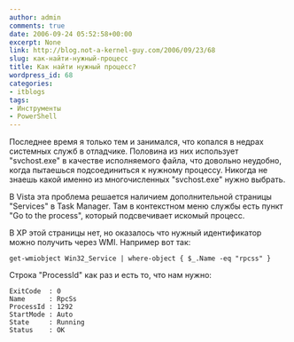 ```yaml
---
author: admin
comments: true
date: 2006-09-24 05:52:58+00:00
excerpt: None
link: http://blog.not-a-kernel-guy.com/2006/09/23/68
slug: как-найти-нужный-процесс
title: Как найти нужный процесс?
wordpress_id: 68
categories:
- itblogs
tags:
- Инструменты
- PowerShell
---
```


Последнее время я только тем и занимался, что копался в недрах системных служб в отладчике. Половина из них использует "svchost.exe" в качестве исполняемого файла, что довольно неудобно, когда пытаешься подсоединиться к нужному процессу. Никогда не знаешь какой именно из многочисленных "svchost.exe" нужно выбрать.

В Vista эта проблема решается наличием дополнительной страницы "Services" в Task Manager. Там в контекстном меню службы есть пункт "Go to the process", который подсвечивает искомый процесс.

В XP этой страницы нет, но оказалось что нужный идентификатор можно получить через WMI. Например вот так:


```no-highlight
get-wmiobject Win32_Service | where-object { $_.Name -eq "rpcss" }
```

Строка "ProcessId" как раз и есть то, что нам нужно:


```no-highlight
ExitCode  : 0
Name      : RpcSs
ProcessId : 1292
StartMode : Auto
State     : Running
Status    : OK
```
